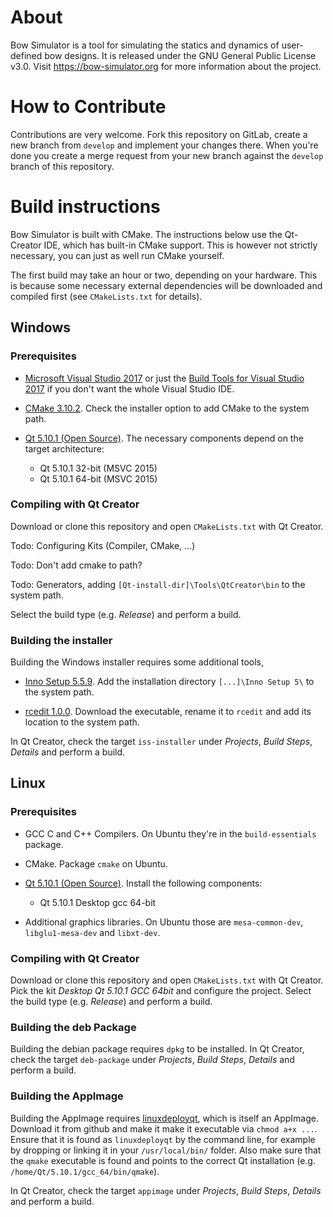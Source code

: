 # About

Bow Simulator is a tool for simulating the statics and dynamics of user-defined bow designs.
It is released under the GNU General Public License v3.0.
Visit https://bow-simulator.org for more information about the project.

# How to Contribute

Contributions are very welcome.
Fork this repository on GitLab, create a new branch from `develop` and implement your changes there.
When you're done you create a merge request from your new branch against the `develop` branch of this repository.

# Build instructions

Bow Simulator is built with CMake.
The instructions below use the Qt-Creator IDE, which has built-in CMake support.
This is however not strictly necessary, you can just as well run CMake yourself.

The first build may take an hour or two, depending on your hardware.
This is because some necessary external dependencies will be downloaded and compiled first (see `CMakeLists.txt` for details).

## Windows

### Prerequisites

* [Microsoft Visual Studio 2017](https://www.visualstudio.com/downloads/) or just the [Build Tools for Visual Studio 2017](https://www.visualstudio.com/downloads/#build-tools-for-visual-studio-2017) if you don't want the whole Visual Studio IDE.

* [CMake 3.10.2](https://cmake.org/download/). Check the installer option to add CMake to the system path.

* [Qt 5.10.1 (Open Source)](https://www.qt.io/download). The necessary components depend on the target architecture:
    * Qt 5.10.1 32-bit (MSVC 2015)
    * Qt 5.10.1 64-bit (MSVC 2015)

### Compiling with Qt Creator

Download or clone this repository and open `CMakeLists.txt` with Qt Creator.

Todo: Configuring Kits (Compiler, CMake, ...)

Todo: Don't add cmake to path?

Todo: Generators, adding `[Qt-install-dir]\Tools\QtCreator\bin` to the system path.

Select the build type (e.g. *Release*) and perform a build.

### Building the installer

Building the Windows installer requires some additional tools,

* [Inno Setup 5.5.9](http://www.jrsoftware.org/isdl.php). Add the installation directory `[...]\Inno Setup 5\` to the system path.

* [rcedit 1.0.0](https://github.com/electron/rcedit/releases). Download the executable, rename it to `rcedit` and add its location to the system path.

In Qt Creator, check the target `iss-installer` under *Projects*, *Build Steps*, *Details* and perform a build.

## Linux

### Prerequisites

* GCC C and C++ Compilers. On Ubuntu they're in the `build-essentials` package.

* CMake. Package `cmake` on Ubuntu.

* [Qt 5.10.1 (Open Source)](https://www.qt.io/download). Install the following components:
    * Qt 5.10.1 Desktop gcc 64-bit

* Additional graphics libraries. On Ubuntu those are `mesa-common-dev`, `libglu1-mesa-dev` and `libxt-dev`.

### Compiling with Qt Creator

Download or clone this repository and open `CMakeLists.txt` with Qt Creator.
Pick the kit *Desktop Qt 5.10.1 GCC 64bit* and configure the project.
Select the build type (e.g. *Release*) and perform a build.

### Building the deb Package

Building the debian package requires `dpkg` to be installed. In Qt Creator, check the target `deb-package` under *Projects*, *Build Steps*, *Details* and perform a build.

### Building the AppImage

Building the AppImage requires [linuxdeployqt](https://github.com/probonopd/linuxdeployqt/releases), which is itself an AppImage.
Download it from github and make it make it executable via `chmod a+x ...`.
Ensure that it is found as `linuxdeployqt` by the command line, for example by dropping or linking it in your `/usr/local/bin/` folder.
Also make sure that the `qmake` executable is found and points to the correct Qt installation (e.g. `/home/Qt/5.10.1/gcc_64/bin/qmake`).

In Qt Creator, check the target `appimage` under *Projects*, *Build Steps*, *Details* and perform a build.
